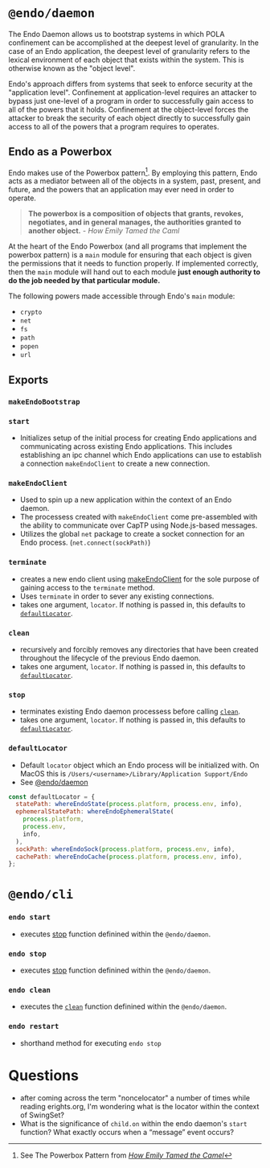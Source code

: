 # `@endo/daemon`

The Endo Daemon allows us to bootstrap systems in which POLA confinement can be accomplished at the deepest level of granularity. In the case of an Endo application, the deepest level of granularity refers to the lexical environment of each object that exists within the system. This is otherwise known as the "object level".

Endo's approach differs from systems that seek to enforce security at the "application level". Confinement at application-level requires an attacker to bypass just one-level of a program in order to successfully gain access to all of the powers that it holds. Confinement at the object-level forces the attacker to break the security of each object directly to successfully gain access to all of the powers that a program requires to operates.

## Endo as a Powerbox

Endo makes use of the Powerbox pattern[^1]. By employing this pattern, Endo acts as a mediator between all of the objects in a system, past, present, and future, and the powers that an application may ever need in order to operate.

> **The powerbox is a composition of objects that grants, revokes, negotiates, and in general manages, the authorities granted to another object.** - _How Emily Tamed the Caml_

At the heart of the Endo Powerbox (and all programs that implement the powerbox pattern) is a `main` module for ensuring that each object is given the permissions that it needs to function properly. If implemented correctly, then the `main` module will hand out to each module **just enough authority to do the job needed by that particular module.**

The following powers made accessible through Endo's `main` module:

- `crypto`
- `net`
- `fs`
- `path`
- `popen`
- `url`

## Exports

### `makeEndoBootstrap`

### `start`

- Initializes setup of the initial process for creating Endo applications and communicating across existing Endo applications. This includes establishing an ipc channel which Endo applications can use to establish a connection `makeEndoClient` to create a new connection.

### `makeEndoClient`

- Used to spin up a new application within the context of an Endo daemon.
- The processess created with `makeEndoClient` come pre-assembled with the ability to communicate over CapTP using Node.js-based messages.
- Utilizes the global `net` package to create a socket connection for an Endo process. (`net.connect(sockPath)`)

### `terminate`

- creates a new endo client using [makeEndoClient](#makeendoclient) for the sole purpose of gaining access to the `terminate` method.
- Uses `terminate` in order to sever any existing connections.
- takes one argument, `locator`. If nothing is passed in, this defaults to [`defaultLocator`](#defaultlocator).

### `clean`

- recursively and forcibly removes any directories that have been created throughout the lifecycle of the previous Endo daemon.
- takes one argument, `locator`. If nothing is passed in, this defaults to [`defaultLocator`](#defaultlocator).

### `stop`

- terminates existing Endo daemon processess before calling [`clean`](#clean).
- takes one argument, `locator`. If nothing is passed in, this defaults to [`defaultLocator`](#defaultlocator).

### `defaultLocator`

- Default `locator` object which an Endo process will be initialized with. On MacOS this is `/Users/<username>/Library/Application Support/Endo`
- See [@endo/daemon](https://github.com/endojs/endo/blob/master/packages/daemon/index.js#L26)

```js
const defaultLocator = {
  statePath: whereEndoState(process.platform, process.env, info),
  ephemeralStatePath: whereEndoEphemeralState(
    process.platform,
    process.env,
    info,
  ),
  sockPath: whereEndoSock(process.platform, process.env, info),
  cachePath: whereEndoCache(process.platform, process.env, info),
};
```

# `@endo/cli`

### `endo start`

- executes [stop](#start) function definined within the `@endo/daemon`.

### `endo stop`

- executes [stop](#stop) function definined within the `@endo/daemon`.

### `endo clean`

- executes the [`clean`](#clean) function definined within the `@endo/daemon`.

### `endo restart`

- shorthand method for executing `endo stop`

# Questions

- after coming across the term "noncelocator" a number of times while reading erights.org, I'm wondering what is the locator within the context of SwingSet?
- What is the significance of `child.on` within the endo daemon's `start` function? What exactly occurs when a “message” event occurs?

[^1]: See The Powerbox Pattern from _[How Emily Tamed the Camel](https://www.hpl.hp.com/techreports/2006/HPL-2006-116.html)_
